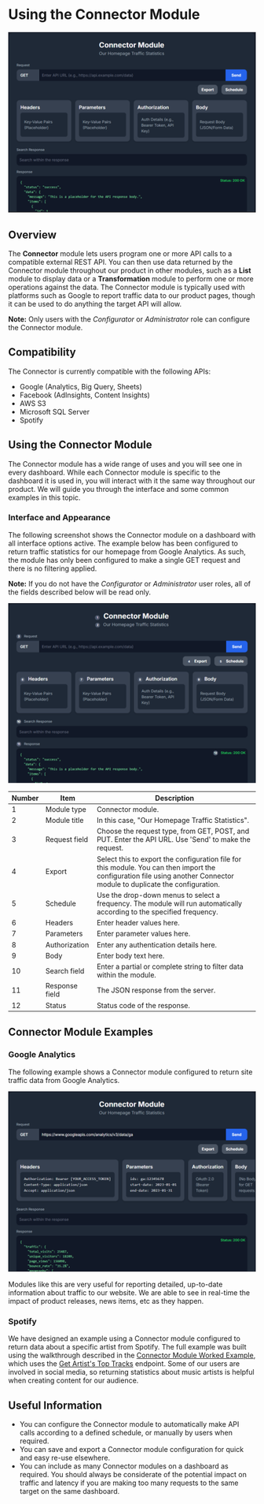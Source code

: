 <!-- This document is an example of a topic I wrote for my previous employer Evolutionizer. Their EVO-Cloud product uses a dashboard to host one or more modules that each perform a single specific function such as displaying a list, peforming financial calculations, and so on. By combining several modules on the dashboard, users can create multi-stafe processes to achieve their goals. The aim of topics like this was to describe a module in isolation without referencing how to create or configure it, as that information was written in a dedicated configuration manual. The topic concludes with several examples of how the module would be configured and used within a dashboard to help give users the full context of its application. I have removed anything specific to Evolutionizer and kept the content generic.-->

# Using the Connector Module

![moduleheader](https://github.com/gltechwriting/portfolio/blob/main/images/connectormoduleheader.png)

## Overview

The **Connector** module lets users program one or more API calls to a compatible external REST API. You can then use data returned by the Connector module throughout our product in other modules, such as a **List** module to display data or a **Transformation** module to perform one or more operations against the data. The Connector module is typically used with platforms such as Google to report traffic data to our product pages, though it can be used to do anything the target API will allow.

**Note:** Only users with the *Configurator* or *Administrator* role can configure the Connector module.

## Compatibility

The Connector is currently compatible with the following APIs:

- Google (Analytics, Big Query, Sheets)
- Facebook (AdInsights, Content Insights)
- AWS S3
- Microsoft SQL Server
- Spotify

## Using the Connector Module

The Connector module has a wide range of uses and you will see one in every dashboard. While each Connector module is specific to the dashboard it is used in, you will interact with it the same way throughout our product. We will guide you through the interface and some common examples in this topic.

### Interface and Appearance

The following screenshot shows the Connector module on a dashboard with all interface options active. The example below has been configured to return traffic statistics for our homepage from Google Analytics. As such, the module has only been configured to make a single GET request and there is no filtering applied.

**Note:** If you do not have the *Configurator* or *Administrator* user roles, all of the fields described below will be read only.

![modulecallouts](https://github.com/gltechwriting/portfolio/blob/main/images/connectormoduleheadercallouts.png)

|Number|Item|Description|
|---|---|---|
|1|Module type|Connector module.|
|2|Module title|In this case, "Our Homepage Traffic Statistics".|
|3|Request field|Choose the request type, from GET, POST, and PUT. Enter the API URL. Use 'Send' to make the request.|
|4|Export|Select this to export the configuration file for this module. You can then import the configuration file using another Connector module to duplicate the configuration.|
|5|Schedule|Use the drop-down menus to select a frequency. The module will run automatically according to the specified frequency.|
|6|Headers|Enter header values here.|
|7|Parameters|Enter parameter values here.|
|8|Authorization|Enter any authentication details here.|
|9|Body|Enter body text here.|
|10|Search field|Enter a partial or complete string to filter data within the module.|
|11|Response field|The JSON response from the server.|
|12|Status|Status code of the response.|

## Connector Module Examples

### Google Analytics

The following example shows a Connector module configured to return site traffic data from Google Analytics.

![example](https://github.com/gltechwriting/portfolio/blob/main/images/connectormoduleheaderexample.png)

Modules like this are very useful for reporting detailed, up-to-date information about traffic to our website. We are able to see in real-time the impact of product releases, news items, etc as they happen.

### Spotify

We have designed an example using a Connector module configured to return data about a specific artist from Spotify. The full example was built using the walkthrough described in the [Connector Module Worked Example](https://github.com/gltechwriting/portfolio/blob/main/how-to-guide.md), which uses the [Get Artist's Top Tracks](https://developer.spotify.com/documentation/web-api/reference/get-an-artists-top-tracks) endpoint. Some of our users are involved in social media, so returning statistics about music artists is helpful when creating content for our audience.

## Useful Information

- You can configure the Connector module to automatically make API calls according to a defined schedule, or manually by users when required.
- You can save and export a Connector module configuration for quick and easy re-use elsewhere.
- You can include as many Connector modules on a dashboard as required. You should always be considerate of the potential impact on traffic and latency if you are making too many requests to the same target on the same dashboard.